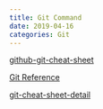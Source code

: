 ```yaml
---
title: Git Command
date: 2019-04-16
categories: Git
---
```


[github-git-cheat-sheet](https://training.github.com/kit/downloads/github-git-cheat-sheet.pdf)

[Git Reference](http://gitref.org/)

[git-cheat-sheet-detail](http://www.git-tower.com/blog/git-cheat-sheet-detail/)
